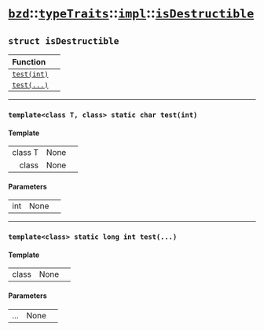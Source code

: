 # [`bzd`](../../../../index.md)::[`typeTraits`](../../../index.md)::[`impl`](../../index.md)::[`isDestructible`](../index.md)

## `struct isDestructible`


|Function||
|:---|:---|
|[`test(int)`](./index.md)||
|[`test(...)`](./index.md)||
------
### `template<class T, class> static char test(int)`

#### Template
||||
|---:|:---|:---|
|class T|None||
|class|None||
#### Parameters
||||
|---:|:---|:---|
|int|None||
------
### `template<class> static long int test(...)`

#### Template
||||
|---:|:---|:---|
|class|None||
#### Parameters
||||
|---:|:---|:---|
|...|None||
